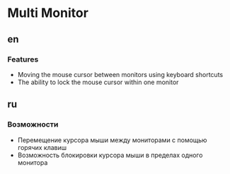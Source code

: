 # Multi Monitor

## en
### Features
+ Moving the mouse cursor between monitors using keyboard shortcuts
+ The ability to lock the mouse cursor within one monitor

## ru
### Возможности
+ Перемещение курсора мыши между мониторами с помощью горячих клавиш
+ Возможность блокировки курсора мыши в пределах одного монитора
